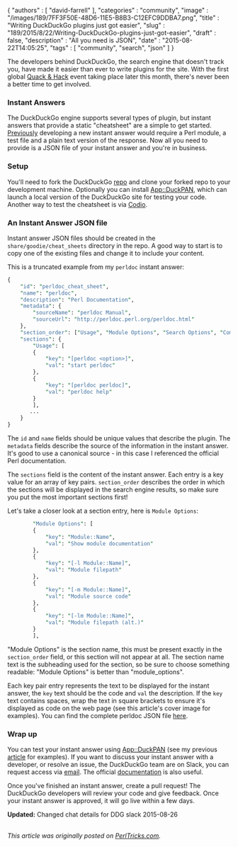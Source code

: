 {
   "authors" : [
      "david-farrell"
   ],
   "categories" : "community",
   "image" : "/images/189/7FF3F50E-48D6-11E5-B8B3-C12EFC9DDBA7.png",
   "title" : "Writing DuckDuckGo plugins just got easier",
   "slug" : "189/2015/8/22/Writing-DuckDuckGo-plugins-just-got-easier",
   "draft" : false,
   "description" : "All you need is JSON",
   "date" : "2015-08-22T14:05:25",
   "tags" : [
      "community",
      "search",
      "json"
   ]
}


The developers behind DuckDuckGo, the search engine that doesn't track you, have made it easier than ever to write plugins for the site. With the first global [Quack & Hack](https://duck.co/blog/post/196/the-first-global-quack-hack) event taking place later this month, there's never been a better time to get involved.

### Instant Answers

The DuckDuckGo engine supports several types of plugin, but instant answers that provide a static "cheatsheet" are a simple to get started. [Previously](http://perltricks.com/article/169/2015/4/20/Writing-DuckDuckGo-instant-answers-is-easy) developing a new instant answer would require a Perl module, a test file and a plain text version of the response. Now all you need to provide is a JSON file of your instant answer and you're in business.

### Setup

You'll need to fork the DuckDuckGo [repo](https://github.com/duckduckgo/zeroclickinfo-goodies) and clone your forked repo to your development machine. Optionally you can install [App::DuckPAN](https://metacpan.org/pod/App::DuckPAN), which can launch a local version of the DuckDuckGo site for testing your code. Another way to test the cheatsheet is via [Codio](https://vimeo.com/132712266).

### An Instant Answer JSON file

Instant answer JSON files should be created in the `share/goodie/cheat_sheets` directory in the repo. A good way to start is to copy one of the existing files and change it to include your content.

This is a truncated example from my `perldoc` instant answer:

```perl
{
    "id": "perldoc_cheat_sheet",
    "name": "perldoc",
    "description": "Perl Documentation",
    "metadata": {
        "sourceName": "perldoc Manual",
        "sourceUrl": "http://perldoc.perl.org/perldoc.html"
    },
    "section_order": ["Usage", "Module Options", "Search Options", "Common Options"],
    "sections": {
        "Usage": [
        {
            "key": "[perldoc <option>]",
            "val": "start perldoc"
        },
        {
            "key": "[perldoc perldoc]",
            "val": "perldoc help"
        }
        ],
       ...
    }
}
```

The `id` and `name` fields should be unique values that describe the plugin. The `metadata` fields describe the source of the information in the instant answer. It's good to use a canonical source - in this case I referenced the official Perl documentation.

The `sections` field is the content of the instant answer. Each entry is a key value for an array of key pairs. `section_order` describes the order in which the sections will be displayed in the search engine results, so make sure you put the most important sections first!

Let's take a closer look at a section entry, here is `Module Options`:

```perl
        "Module Options": [
        {
            "key": "Module::Name",
            "val": "Show module documentation"
        },
        {
            "key": "[-l Module::Name]",
            "val": "Module filepath"
        },
        {
            "key": "[-m Module::Name]",
            "val": "Module source code"
        },
        {
            "key": "[-lm Module::Name]",
            "val": "Module filepath (alt.)"
        }
        ],
```

"Module Options" is the section name, this must be present exactly in the `section_order` field, or this section will not appear at all. The section name text is the subheading used for the section, so be sure to choose something readable: "Module Options" is better than "module\_options".

Each key pair entry represents the text to be displayed for the instant answer, the `key` text should be the code and `val` the description. If the `key` text contains spaces, wrap the text in square brackets to ensure it's displayed as code on the web page (see this article's cover image for examples). You can find the complete perldoc JSON file [here](https://github.com/duckduckgo/zeroclickinfo-goodies/blob/master/share/goodie/cheat_sheets/json/perldoc.json).

### Wrap up

You can test your instant answer using [App::DuckPAN](https://metacpan.org/pod/App::DuckPAN) (see my previous [article](http://perltricks.com/article/169/2015/4/20/Writing-DuckDuckGo-instant-answers-is-easy) for examples). If you want to discuss your instant answer with a developer, or resolve an issue, the DuckDuckGo team are on Slack, you can request access via [email](mailto:QuackSlack@duckduckgo.com?subject=AddMe). The official [documentation](https://duck.co/duckduckhack/goodie_overview) is also useful.

Once you've finished an instant answer, create a pull request! The DuckDuckGo developers will review your code and give feedback. Once your instant answer is approved, it will go live within a few days.

**Updated:** Changed chat details for DDG slack 2015-08-26

\
*This article was originally posted on [PerlTricks.com](http://perltricks.com).*
